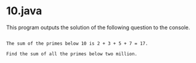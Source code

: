 # 10.java
This program outputs the solution of the following question to the console.

```:Q10 : Summation of primes

The sum of the primes below 10 is 2 + 3 + 5 + 7 = 17.

Find the sum of all the primes below two million.

```